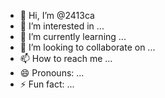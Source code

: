 - 👋 Hi, I’m @2413ca
- 👀 I’m interested in ...
- 🌱 I’m currently learning ...
- 💞️ I’m looking to collaborate on ...
- 📫 How to reach me ...
- 😄 Pronouns: ...
- ⚡ Fun fact: ...

<!---
2413ca/2413ca is a ✨ special ✨ repository because its `README.md` (this file) appears on your GitHub profile.
You can click the Preview link to take a look at your changes.
--->
